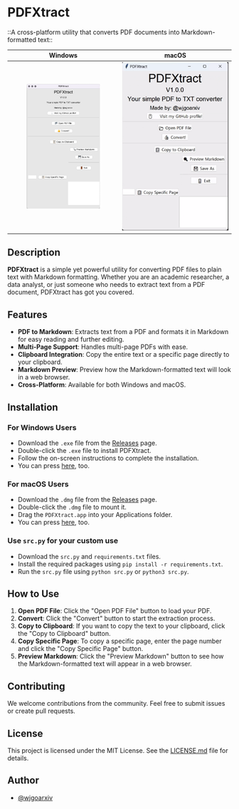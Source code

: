 # PDFXtract
::A cross-platform utility that converts PDF documents into Markdown-formatted text::

| Windows | macOS |
| :-----: | :---: |
| <img src="mac-preview.png" width="70%"> | <img src="win-preview.png" width="100%"> |

## Description

**PDFXtract** is a simple yet powerful utility for converting PDF files to plain text with Markdown formatting. Whether you are an academic researcher, a data analyst, or just someone who needs to extract text from a PDF document, PDFXtract has got you covered.

## Features

- **PDF to Markdown**: Extracts text from a PDF and formats it in Markdown for easy reading and further editing.
- **Multi-Page Support**: Handles multi-page PDFs with ease.
- **Clipboard Integration**: Copy the entire text or a specific page directly to your clipboard.
- **Markdown Preview**: Preview how the Markdown-formatted text will look in a web browser.
- **Cross-Platform**: Available for both Windows and macOS.

## Installation

### For Windows Users

- Download the `.exe` file from the [Releases](https://github.com/wjgoarxiv/PDFXtract/releases) page.
- Double-click the `.exe` file to install PDFXtract.
- Follow the on-screen instructions to complete the installation.
- You can press [here](https://github.com/wjgoarxiv/PDFXtract/releases/download/PDFXtractV1.0.0/PDFXtractorV1.0.0.exe), too. 

### For macOS Users

- Download the `.dmg` file from the [Releases](https://github.com/wjgoarxiv/PDFXtract/releases) page.
- Double-click the `.dmg` file to mount it.
- Drag the `PDFXtract.app` into your Applications folder.
- You can press [here](https://github.com/wjgoarxiv/PDFXtract/releases/download/PDFXtractV1.0.0/PDFXtractV1.0.0.dmg), too. 

### Use `src.py` for your custom use

- Download the `src.py` and `requirements.txt` files.
- Install the required packages using `pip install -r requirements.txt`.
- Run the `src.py` file using `python src.py` or `python3 src.py`.

## How to Use

1. **Open PDF File**: Click the "Open PDF File" button to load your PDF.
2. **Convert**: Click the "Convert" button to start the extraction process.
3. **Copy to Clipboard**: If you want to copy the text to your clipboard, click the "Copy to Clipboard" button.
4. **Copy Specific Page**: To copy a specific page, enter the page number and click the "Copy Specific Page" button.
5. **Preview Markdown**: Click the "Preview Markdown" button to see how the Markdown-formatted text will appear in a web browser.

## Contributing

We welcome contributions from the community. Feel free to submit issues or create pull requests.

## License

This project is licensed under the MIT License. See the [LICENSE.md](LICENSE.md) file for details.

## Author

- [@wjgoarxiv](https://github.com/wjgoarxiv)
